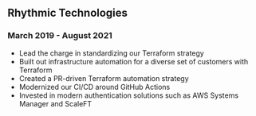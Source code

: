 ## Rhythmic Technologies
### March 2019 - August 2021
* Lead the charge in standardizing our Terraform strategy
* Built out infrastructure automation for a diverse set of customers with Terraform
* Created a PR-driven Terraform automation strategy
* Modernized our CI/CD around GitHub Actions
* Invested in modern authentication solutions such as AWS Systems Manager and ScaleFT
